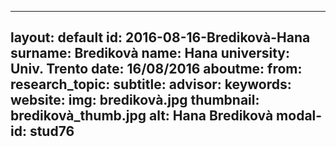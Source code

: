 ---
layout: default 
id: 2016-08-16-Bredikovà-Hana
surname: Bredikovà
name: Hana
university: Univ. Trento
date: 16/08/2016
aboutme: 
from: 
research_topic: 
subtitle: 
advisor: 
keywords: 
website: 
img: bredikovà.jpg
thumbnail: bredikovà_thumb.jpg
alt: Hana Bredikovà
modal-id: stud76
------
